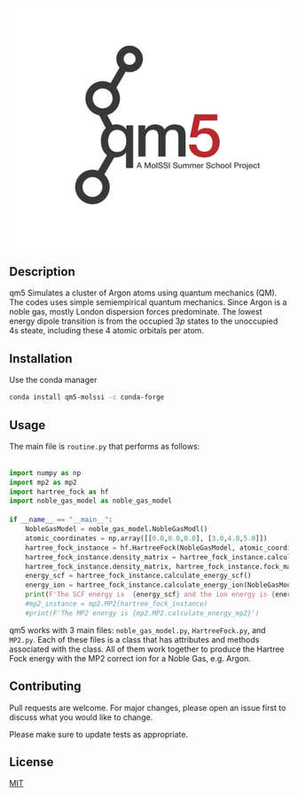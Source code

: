 
![](qm5.png)


## Description
qm5 Simulates a cluster of Argon atoms using quantum mechanics (QM). The codes uses simple semiempirical quantum mechanics. Since Argon is a noble gas, mostly London dispersion forces predominate. The lowest energy dipole transition is from the occupied $3p$ states to the unoccupied 4s steate, including these 4 atomic orbitals per atom.  


## Installation

Use the conda manager

```bash
conda install qm5-molssi -c conda-forge
```

## Usage

The main file is `routine.py` that performs as follows:

```python

import numpy as np
import mp2 as mp2
import hartree_fock as hf
import noble_gas_model as noble_gas_model

if __name__ == "__main__":
    NobleGasModel = noble_gas_model.NobleGasModl()
    atomic_coordinates = np.array([[0.0,0.0,0.0], [3.0,4.0,5.0]])
    hartree_fock_instance = hf.HartreeFock(NobleGasModel, atomic_coordinates)
    hartree_fock_instance.density_matrix = hartree_fock_instance.calculate_atomic_density_matrix(NobleGasModel)
    hartree_fock_instance.density_matrix, hartree_fock_instance.fock_matrix = hartree_fock_instance.scf_cycle(NobleGasModel)
    energy_scf = hartree_fock_instance.calculate_energy_scf()
    energy_ion = hartree_fock_instance.calculate_energy_ion(NobleGasModel)
    print(F'The SCF energy is  {energy_scf} and the ion energy is {energy_ion} ')
    #mp2_instance = mp2.MP2(hartree_fock_instance)
    #print(F'The MP2 energy is {mp2.MP2.calculate_energy_mp2}')

```

qm5 works with 3 main files: `noble_gas_model.py`, `HartreeFock.py`, and `MP2.py`. Each of these files is a class that has attributes and methods associated with the class. All of them work together to produce the Hartree Fock energy with the MP2 correct    ion for a Noble Gas, e.g. Argon.



## Contributing
Pull requests are welcome. For major changes, please open an issue first to discuss what you would like to change.

Please make sure to update tests as appropriate.

## License
[MIT](https://choosealicense.com/licenses/mit/)

